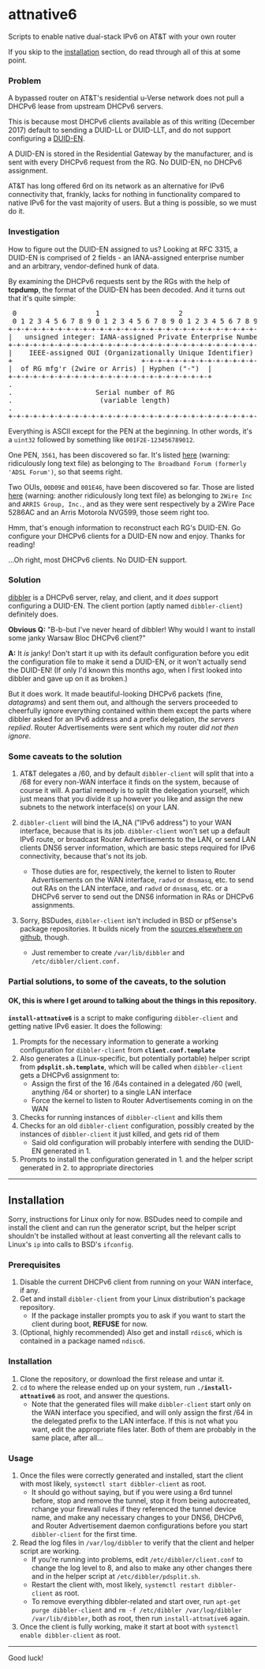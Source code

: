 # **attnative6**
Scripts to enable native dual-stack IPv6 on AT&amp;T with your own router

If you skip to the [installation](#installation) section, do read through all of this at some point.

### Problem
A bypassed router on AT&T's residential u-Verse network does not pull a DHCPv6 lease from upstream DHCPv6 servers.

This is because most DHCPv6 clients available as of this writing (December 2017) default to sending a DUID-LL or DUID-LLT, and do not support configuring a [DUID-EN](https://tools.ietf.org/html/rfc3315#section-9.3).

A DUID-EN is stored in the Residential Gateway by the manufacturer, and is sent with every DHCPv6 request from the RG. No DUID-EN, no DHCPv6 assignment.

AT&T has long offered 6rd on its network as an alternative for IPv6 connectivity that, frankly, lacks for nothing in functionality compared to native IPv6 for the vast majority of users. But a thing is possible, so we must do it.

### Investigation
How to figure out the DUID-EN assigned to us? Looking at RFC 3315, a DUID-EN is comprised of 2 fields - an IANA-assigned enterprise number and an arbitrary, vendor-defined hunk of data.

By examining the DHCPv6 requests sent by the RGs with the help of **tcpdump**, the format of the DUID-EN has been decoded. And it turns out that it's quite simple:

<pre>
 0                   1                   2                   3
 0 1 2 3 4 5 6 7 8 9 0 1 2 3 4 5 6 7 8 9 0 1 2 3 4 5 6 7 8 9 0 1
+-+-+-+-+-+-+-+-+-+-+-+-+-+-+-+-+-+-+-+-+-+-+-+-+-+-+-+-+-+-+-+-+
|   unsigned integer: IANA-assigned Private Enterprise Number   |    Field 1
+-+-+-+-+-+-+-+-+-+-+-+-+-+-+-+-+-+-+-+-+-+-+-+-+-+-+-+-+-+-+-+-+-------------------
|    IEEE-assigned OUI (Organizationally Unique Identifier)     |    Field 2
+                               +-+-+-+-+-+-+-+-+-+-+-+-+-+-+-+-+
|  of RG mfg'r (2wire or Arris) | Hyphen ("-")  |               |    Also field 2
+-+-+-+-+-+-+-+-+-+-+-+-+-+-+-+-+-+-+-+-+-+-+-+-+               |
.                                                               .    Still field 2
.                    Serial number of RG                        .
.                     (variable length)                         .    Yup, field 2
.                                                               .
+-+-+-+-+-+-+-+-+-+-+-+-+-+-+-+-+-+-+-+-+-+-+-+-+-+-+-+-+-+-+-+-+
</pre>

Everything is ASCII except for the PEN at the beginning. In other words, it's a `uint32` followed by something like `001F2E-123456789012`.

One PEN, `3561`, has been discovered so far. It's listed [here](https://www.iana.org/assignments/enterprise-numbers/enterprise-numbers) (warning: ridiculously long text file) as belonging to `The Broadband Forum (formerly 'ADSL Forum')`, so that seems right.

Two OUIs, `00D09E` and `001E46`, have been discovered so far. Those are listed [here](http://standards-oui.ieee.org/oui.txt) (warning: another ridiculously long text file) as belonging to `2Wire Inc` and `ARRIS Group, Inc.`, and as they were sent respectively by a 2Wire Pace 5286AC and an Arris Motorola NVG599, those seem right too.

Hmm, that's enough information to reconstruct each RG's DUID-EN. Go configure your DHCPv6 clients for a DUID-EN now and enjoy. Thanks for reading!

...Oh right, most DHCPv6 clients. No DUID-EN support.

### Solution
[dibbler](http://klub.com.pl/dhcpv6/) is a DHCPv6 server, relay, and client, and it *does* support configuring a DUID-EN. The client portion (aptly named `dibbler-client`) definitely does.

**Obvious Q:** "B-b-but I've never heard of dibbler! Why would I want to install some janky Warsaw Bloc DHCPv6 client?"

**A:** It *is* janky! Don't start it up with its default configuration before you edit the configuration file to make it send a DUID-EN, or it won't actually send the DUID-EN! (If only I'd known this months ago, when I first looked into dibbler and gave up on it as broken.)

But it does work. It made beautiful-looking DHCPv6 packets (fine, *datagrams*) and sent them out, and although the servers proceeded to cheerfully ignore everything contained within them except the parts where dibbler asked for an IPv6 address and a prefix delegation, *the servers replied*. Router Advertisements were sent which my router *did not then ignore*.

### Some caveats to the solution
1. AT&T delegates a /60, and by default `dibbler-client` will split that into a /68 for every non-WAN interface it finds on the system, because of course it will. A partial remedy is to split the delegation yourself, which just means that you divide it up however you like and assign the new subnets to the network interface(s) on your LAN.

2. `dibbler-client` will bind the IA_NA ("IPv6 address") to your WAN interface, because that is its job. `dibbler-client` won't set up a default IPv6 route, or broadcast Router Advertisements to the LAN, or send LAN clients DNS6 server information, which are basic steps required for IPv6 connectivity, because that's not its job.
   * Those duties are for, respectively, the kernel to listen to Router Advertisements on the WAN interface, `radvd` or `dnsmasq`, etc. to send out RAs on the LAN interface, and `radvd` or `dnsmasq`, etc. or a DHCPv6 server to send out the DNS6 information in RAs or DHCPv6 assignments. 

3. Sorry, BSDudes, `dibbler-client` isn't included in BSD or pfSense's package repositories. It builds nicely from the [sources elsewhere on github](https://github.com/tomaszmrugalski/dibbler), though.
   * Just remember to create `/var/lib/dibbler` and `/etc/dibbler/client.conf.`

### Partial solutions, to some of the caveats, to the solution
#### OK, this is where I get around to talking about the things in this repository.

**`install-attnative6`** is a script to make configuring `dibbler-client` and getting native IPv6 easier. It does the following:
1. Prompts for the necessary information to generate a working configuration for `dibbler-client` from **`client.conf.template`**
2. Also generates a (Linux-specific, but potentially portable) helper script from **`pdsplit.sh.template`**, which will be called when `dibbler-client` gets a DHCPv6 assignment to:
   * Assign the first of the 16 /64s contained in a delegated /60 (well, anything /64 or shorter) to a single LAN interface
   * Force the kernel to listen to Router Advertisements coming in on the WAN
3. Checks for running instances of `dibbler-client` and kills them
4. Checks for an old `dibbler-client` configuration, possibly created by the instances of `dibbler-client` it just killed, and gets rid of them
   * Said old configuration will probably interfere with sending the DUID-EN generated in 1.
5. Prompts to install the configuration generated in 1. and the helper script generated in 2. to appropriate directories
----
## Installation
Sorry, instructions for Linux only for now.
BSDudes need to compile and install the client and can run the generator script, but the helper script shouldn't be installed without at least converting all the relevant calls to Linux's `ip` into calls to BSD's `ifconfig`.
### Prerequisites
1. Disable the current DHCPv6 client from running on your WAN interface, if any.
2. Get and install `dibbler-client` from your Linux distribution's package repository.
   * If the package installer prompts you to ask if you want to start the client during boot, **REFUSE** for now.
3. (Optional, highly recommended) Also get and install `rdisc6`, which is contained in a package named `ndisc6`.
### Installation
1. Clone the repository, or download the first release and untar it.
2. `cd` to where the release ended up on your system, run **`./install-attnative6`** as root, and answer the questions.
   * Note that the generated files will make `dibbler-client` start only on the WAN interface you specified, and will only assign the first /64 in the delegated prefix to the LAN interface. If this is not what you want, edit the appropriate files later. Both of them are probably in the same place, after all...
### Usage
1. Once the files were correctly generated and installed, start the client with most likely, `systemctl start dibbler-client` as root.
   * It should go without saying, but if you were using a 6rd tunnel before, stop and remove the tunnel, stop it from being autocreated, rchange your firewall rules if they referenced the tunnel device name, and make any necessary changes to your DNS6, DHCPv6, and Router Advertisement daemon configurations before you start `dibbler-client` for the first time.
2. Read the log files in `/var/log/dibbler` to verify that the client and helper script are working.
   * If you're running into problems, edit `/etc/dibbler/client.conf` to change the log level to 8, and also to make any other changes there and in the helper script at `/etc/dibbler/pdsplit.sh`.
   * Restart the client with, most likely, `systemctl restart dibbler-client` as root.
   * To remove everything dibbler-related and start over, run `apt-get purge dibbler-client` and `rm -f /etc/dibbler /var/log/dibbler /var/lib/dibbler`, both as root, then run `install-attnative6` again.
3. Once the client is fully working, make it start at boot with `systemctl enable dibbler-client` as root.
---
Good luck!
